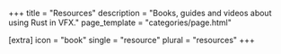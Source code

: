 +++
title = "Resources"
description = "Books, guides and videos about using Rust in VFX."
page_template = "categories/page.html"

[extra]
icon = "book"
single = "resource"
plural = "resources"
+++
